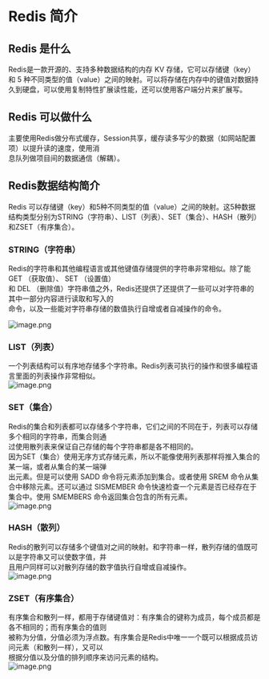 # Redis 简介

<a name="cc27f951"></a>
## Redis 是什么
Redis是一款开源的、支持多种数据结构的内存 KV 存储，它可以存储键（key）和 5 种不同类型的值（value）之间的映射。可以将存储在内存中的键值对数据持久到硬盘，可以使用复制特性扩展读性能，还可以使用客户端分片来扩展写。

<a name="6383c531"></a>
## Redis 可以做什么
主要使用Redis做分布式缓存，Session共享，缓存读多写少的数据（如网站配置项）以提升读的速度，使用消<br />息队列做项目间的数据通信（解耦）。

<a name="12972472"></a>
## Redis数据结构简介
Redis 可以存储键（key）和5种不同类型的值（value）之间的映射。这5种数据结构类型分别为STRING（字符串）、LIST（列表）、SET（集合）、HASH（散列）和ZSET（有序集合）。
<a name="0dc089af"></a>
### STRING（字符串）
Redis的字符串和其他编程语言或其他键值存储提供的字符串非常相似。除了能 GET （获取值）、 SET （设置值）<br />和 DEL （删除值）字符串值之外，Redis还提供了还提供了一些可以对字符串的其中一部分内容进行读取和写入的<br />命令，以及一些能对字符串存储的数值执行自增或者自减操作的命令。

![image.png](https://cdn.nlark.com/yuque/0/2019/png/291118/1553495760478-2c2b5b53-93b1-44ac-a981-f99b1494632d.png#align=left&display=inline&height=323&name=image.png&originHeight=355&originWidth=471&size=21486&status=done&width=428)

<a name="a63033e8"></a>
### LIST（列表）
一个列表结构可以有序地存储多个字符串。Redis列表可执行的操作和很多编程语言里面的列表操作非常相似。<br />![image.png](https://cdn.nlark.com/yuque/0/2019/png/291118/1553495835744-c36796b8-ceeb-4e7e-84c4-97a2117a0599.png#align=left&display=inline&height=380&name=image.png&originHeight=418&originWidth=502&size=37091&status=done&width=456)

<a name="e2d8ecb7"></a>
### SET（集合）
Redis的集合和列表都可以存储多个字符串，它们之间的不同在于，列表可以存储多个相同的字符串，而集合则通<br />过使用散列表来保证自己存储的每个字符串都是各不相同的。<br />因为SET（集合）使用无序方式存储元素，所以不能像使用列表那样将推入集合的某一端，或者从集合的某一端弹<br />出元素。但是可以使用 SADD 命令将元素添加到集合。或者使用 SREM 命令从集合中移除元素。还可以通过 SISMEMBER 命令快速检查一个元素是否已经存在于集合中。使用 SMEMBERS 命令返回集合包含的所有元素。<br />![image.png](https://cdn.nlark.com/yuque/0/2019/png/291118/1553495954703-f316c213-b1fb-41f0-b7af-d59ef06fa2f5.png#align=left&display=inline&height=398&name=image.png&originHeight=437&originWidth=532&size=39630&status=done&width=484)

<a name="d8659265"></a>
### HASH（散列）
Redis的散列可以存储多个键值对之间的映射。和字符串一样，散列存储的值既可以是字符串又可以使数字值，并<br />且用户同样可以对散列存储的数字值执行自增或自减操作。<br />![image.png](https://cdn.nlark.com/yuque/0/2019/png/291118/1553496046567-6b711169-3351-402a-8e02-31e74c15aa62.png#align=left&display=inline&height=414&name=image.png&originHeight=455&originWidth=499&size=45253&status=done&width=454)

<a name="ec5f3c14"></a>
### ZSET（有序集合）
有序集合和散列一样，都用于存储键值对：有序集合的键称为成员，每个成员都是各不相同的；而有序集合的值则<br />被称为分值，分值必须为浮点数。有序集合是Redis中唯一一个既可以根据成员访问元素（和散列一样），又可以<br />根据分值以及分值的排列顺序来访问元素的结构。<br />![image.png](https://cdn.nlark.com/yuque/0/2019/png/291118/1553496107546-67bbd810-d7d4-44d4-af3c-1d96ac3444ae.png#align=left&display=inline&height=407&name=image.png&originHeight=447&originWidth=467&size=46279&status=done&width=425)

